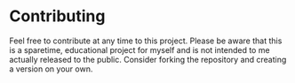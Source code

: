 # Contributing

Feel free to contribute at any time to this project. Please be aware that this is a sparetime, educational project for myself and is not intended to me actually released to the public.
Consider forking the repository and creating a version on your own.
